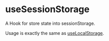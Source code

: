 
# useSessionStorage

A Hook for store state into sessionStorage.

Usage is exactly the same as [useLocalStorage](./use-local-storage).
